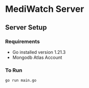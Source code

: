 # MediWatch Server

## Server Setup

### Requirements
- Go installed version 1.21.3
- Mongodb Atlas Account

### To Run
```bash
go run main.go
```

